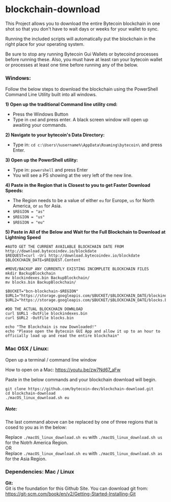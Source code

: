 # blockchain-download

This Project allows you to download the entire Bytecoin blockchain in one shot so that you don't have to wait days or weeks for your wallet to sync.

Running the included scripts will automatically put the blockchain in the right place for your operating system.

Be sure to stop any running Bytecoin Gui Wallets or bytecoind processes before running these. Also, you must have at least ran your bytecoin wallet or processes at least one time before running any of the below.

### Windows:

Follow the below steps to download the blockchain using the PowerShell Command Line Utility built into all windows.

**1) Open up the traditional Command line utility cmd:**
* Press the Windows Button
* Type in `cmd` and press enter. A black screen window will open up awaiting your commands.

**2) Navigate to your bytecoin's Data Directory:**
* Type in: `cd c:\Users\%username%\AppData\Roaming\bytecoin\` and press Enter.

**3) Open up the PowerShell utility:**
* Type in: `powershell` and press Enter
* You will see a PS showing at the very left of the new line.

**4) Paste in the Region that is Closest to you to get Faster Download Speeds:**
* The Region needs to be a value of either `eu` for Europe, `us` for North America, or `as` for Asia.
* `$REGION = "as"`
* `$REGION = "us"`
* `$REGION = "eu"`

**5) Paste in All of the Below and Wait for the Full Blockchain to Download at Lightning Speed**

```
#AUTO GET THE CURRENT AVAILABLE BLOCKCHAIN DATE FROM http://download.bytecoindev.io/blockdate
$REQUEST=curl -Uri http://download.bytecoindev.io/blockdate
$BLOCKCHAIN_DATE=$REQUEST.Content

#MOVE/BACKUP ANY CURRENTLY EXISTING INCOMPLETE BLOCKCHAIN FILES
mkdir BackupBlockchain
mv blockindexes.bin BackupBlockchain/
mv blocks.bin BackupBlockchain/

$BUCKET="bcn-blockchain-$REGION"
$URL1="https://storage.googleapis.com/$BUCKET/$BLOCKCHAIN_DATE/blockindexes.bin"
$URL2="https://storage.googleapis.com/$BUCKET/$BLOCKCHAIN_DATE/blocks.bin"

#DO THE ACTUAL BLOCKCHAIN DOWNLOAD
curl $URL1 -OutFile blockindexes.bin
curl $URL2 -OutFile blocks.bin

echo "The Blockchain is now Downloaded!"
echo "Please open the Bytecoin GUI App and allow it up to an hour to officially load up and read the entire blockchain"
```

### Mac OSX / Linux:

Open up a terminal / command line window

How to open on a Mac: https://youtu.be/zw7Nd67_aFw

Paste in the below commands and your blockchain download will begin.

```
git clone https://github.com/bytecoin-dev/blockchain-download.git
cd blockchain-download
./macOS_linux_download.sh eu
```

##### Note:

The last command above can be replaced by one of three regions that is cosed to you as in the below:

Replace `./macOS_linux_download.sh eu` with `./macOS_linux_download.sh us` for the Notrh America Region.  
OR  
Replace `./macOS_linux_download.sh eu` with `./macOS_linux_download.sh as` for the Asia Region.

### Dependencies: Mac / Linux

**Git:**  
Git is the foundation for this Github Site. You can download git from: https://git-scm.com/book/en/v2/Getting-Started-Installing-Git

